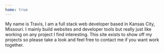 ```yaml
---
home: true
---
```


My name is Travis, I am a full stack web developer based in Kansas City, Missouri. I mainly build websites and developer tools but really just like working on any project I find interesting. This site exists to show off my projects so please take a look and feel free to contact me if you want work together.